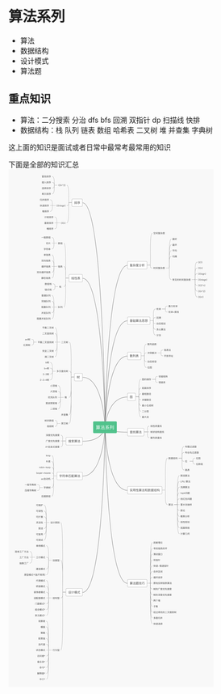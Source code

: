 # 算法系列
- 算法
- 数据结构
- 设计模式
- 算法题
## 重点知识

- 算法：二分搜索 分治 dfs bfs 回溯 双指针 dp 扫描线 快排
- 数据结构：栈 队列 链表 数组 哈希表 二叉树 堆 并查集 字典树

这上面的知识是面试或者日常中最常考最常用的知识

下面是全部的知识汇总
![p](./算法系列.png)
